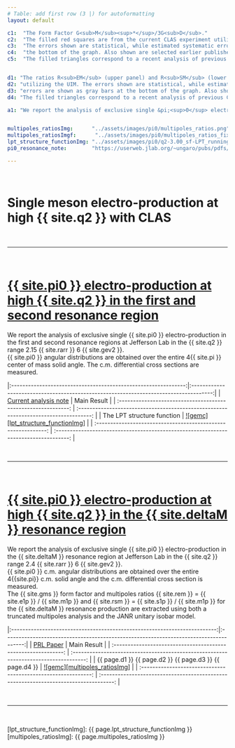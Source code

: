 ```yaml
---
# Table: add first row (3 |) for autoformatting
layout: default

c1:  "The Form Factor G<sub>M</sub><sup>*</sup>/3G<sub>D</sub>."
c2:  "The filled red squares are from the current CLAS experiment utilizing the Unitary Isobar Model (UIM). "
c3:  "The errors shown are statistical, while estimated systematic errors are shown as gray bars at "
c4:  "the bottom of the graph. Also shown are selected earlier published results. "
c5:  "The filled triangles correspond to a recent analysis of previous CLAS data and the filled circles arefrom an earlier JLab Hall C experiment."


d1: "The ratios R<sub>EM</sub> (upper panel) and R<sub>SM</sub> (lower panel). The filled red squares are from the current CLAS experiment"
d2: "utilizing the UIM. The errors shown are statistical, while estimated systematic"
d3: "errors are shown as gray bars at the bottom of the graph. Also shown are selected earlier published results. "
d4: "The filled triangles correspond to a recent analysis of previous CLAS data and the filled circles are from an earlier ]Lab Hall C experiment."

a1: "We report the analysis of exclusive single &pi;<sup>0</sup> electro-production in the  &Delta;(1232) resonance region at Jefferson Lab in the Q<sup>2</sup> range 2 &rarr; 6 GeV<sup>2</sup>.<br/>"


multipoles_ratiosImg:      "../assets/images/pi0/multipoles_ratios.png"
multipoles_ratiosImgf:      "../assets/images/pi0/multipoles_ratios_fixedw.png"
lpt_structure_functionImg: "../assets/images/pi0/q2-3.00_sf-LPT_runningvar-ctheta.png"
pi0_resonance_note:        "https://userweb.jlab.org/~ungaro/pubs/pdfs/pi0.pdf"

---
```


<br/>

# Single meson electro-production at high {{ site.q2 }} with CLAS

<br/>

---

<br/>


# [{{ site.pi0 }} electro-production at high {{ site.q2 }} in the first and second resonance region](pi0_resonance/pi0_resonance)

We report the analysis of exclusive single {{ site.pi0 }} electro-production in the first and second resonance regions at Jefferson Lab in the {{ site.q2 }} range 2.15 {{ site.rarr }} 6 {{ site.gev2 }}. <br/>
{{ site.pi0 }} angular distributions are obtained over the entire 4{{ site.pi }} center of mass solid angle. 
The c.m. differential cross sections are measured.<br/>

|:--------------------------------------------------------------:|:-------------------------------------------------------------------------------------:|
|     [Current analysis note]( {{page.pi0_resonance_note}} )     |                                      Main Result                                      |
| :------------------------------------------------------------: | :-----------------------------------------------------------------------------------: |
|                   The LPT structure function                   |          [![gemc][lpt_structure_functionImg]]( pi0_resonance/pi0_resonance )          |
| :------------------------------------------------------------: | :-----------------------------------------------------------------------------------: |


<br/>

---

<br/>

#  [ {{ site.pi0 }} electro-production at high {{ site.q2 }} in the {{ site.deltaM }} resonance region](pi0_delta/pi0_delta)

We report the analysis of exclusive single {{ site.pi0 }} electro-production in the {{ site.deltaM }} resonance region at Jefferson Lab in the {{ site.q2 }} range 2.4 {{ site.rarr }} 6 {{ site.gev2 }}.<br/>
{{ site.pi0 }} c.m. angular distributions are obtained over the entire 4{{site.pi}} c.m. solid angle and the c.m. differential cross section is measured.<br/>
The {{ site.gms }} form factor and multipoles ratios {{ site.rem }} = {{ site.e1p }} / {{ site.m1p }} and {{ site.rsm }} = {{ site.s1p }} / {{ site.m1p }}  for the {{ site.deltaM }} resonance production are extracted using both a truncated multipoles analysis and the JANR unitary isobar model. 

|:-------------------------------------------------------------------------:|:-------------------------------------------------------------------------------------:|
|           [PRL Paper](https://inspirehep.net/literature/719584)           |                          Main Result                                                  |
|      :------------------------------------------------------------:       | :-----------------------------------------------------------------------------------: |
|    {{ page.d1 }} {{ page.d2 }} {{ page.d3 }} {{ page.d4 }}                |                 [![gemc][multipoles_ratiosImg]](pi0_delta/pi0_delta)                  |
|      :------------------------------------------------------------:       | :-----------------------------------------------------------------------------------: |





<br/>

---

<br/>


[lpt_structure_functionImg]: {{ page.lpt_structure_functionImg }}
[multipoles_ratiosImg]:  {{ page.multipoles_ratiosImg }}
